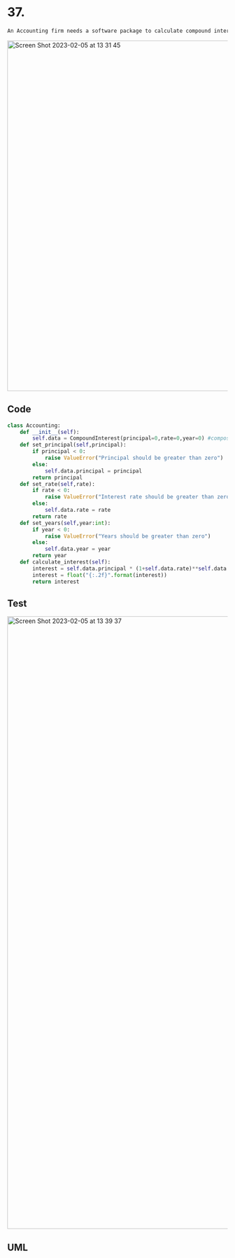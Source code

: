 # 37.
```diff
An Accounting firm needs a software package to calculate compound interest. Draw the UML diagram.
```
<img width="801" alt="Screen Shot 2023-02-05 at 13 31 45" src="https://user-images.githubusercontent.com/111941990/216801687-b4e37818-c466-45b2-be7b-819703bdea71.png">


## Code
```.py
class Accounting:
    def __init__(self):
        self.data = CompoundInterest(principal=0,rate=0,year=0) #composition
    def set_principal(self,principal):
        if principal < 0:
            raise ValueError("Principal should be greater than zero")
        else:
            self.data.principal = principal
        return principal
    def set_rate(self,rate):
        if rate < 0:
            raise ValueError("Interest rate should be greater than zero")
        else:
            self.data.rate = rate
        return rate
    def set_years(self,year:int):
        if year < 0:
            raise ValueError("Years should be greater than zero")
        else:
            self.data.year = year
        return year
    def calculate_interest(self):
        interest = self.data.principal * (1+self.data.rate)**self.data.year
        interest = float("{:.2f}".format(interest))
        return interest
```

## Test
<img width="1400" alt="Screen Shot 2023-02-05 at 13 39 37" src="https://user-images.githubusercontent.com/111941990/216802125-e5b159cd-5a5b-4c75-8282-111a34f55b4a.png">

## UML
